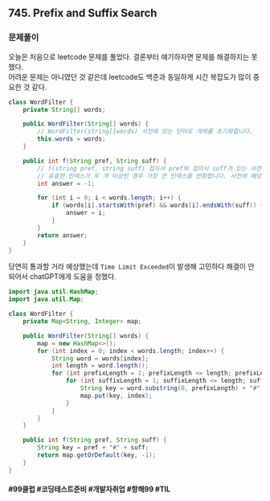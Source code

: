 <!-- ![기본형1_java](https://github.com/user-attachments/assets/6ac5189b-a4bd-44ae-a4d4-306d6e777973) -->

## 745. Prefix and Suffix Search

### 문제풀이

오늘은 처음으로 leetcode 문제를 풀었다. 결론부터 얘기하자면 문제를 해결하지는 못했다. <br>
어려운 문제는 아니였던 것 같은데 leetcode도 백준과 동일하게 시간 복잡도가 많이 중요한 것 같다. <br>

```java
class WordFilter {
    private String[] words;

    public WordFilter(String[] words) {
        // WordFilter(string[]words) 사전에 있는 단어로 개체를 초기화합니다.
        this.words = words;
    }

    public int f(String pref, String suff) {
        // f(string pref, string suff) 접두사 pref와 접미사 suff가 있는 사전에 있는 단어의 인덱스를 반환합니다.
        // 유효한 인덱스가 두 개 이상인 경우 가장 큰 인덱스를 반환합니다. 사전에 해당 단어가 없으면 -1을 반환합니다.
        int answer = -1;

        for (int i = 0; i < words.length; i++) {
            if (words[i].startsWith(pref) && words[i].endsWith(suff)) {
                answer = i;
            }
        }
        return answer;
    }
}
```
당연히 통과할 거라 예상했는데 `Time Limit Exceeded`이 발생해 고민하다 해결이 안 되어서 chatGPT에게 도움을 청했다.

```java
import java.util.HashMap;
import java.util.Map;

class WordFilter {
    private Map<String, Integer> map;

    public WordFilter(String[] words) {
        map = new HashMap<>();
        for (int index = 0; index < words.length; index++) {
            String word = words[index];
            int length = word.length();
            for (int prefixLength = 1; prefixLength <= length; prefixLength++) {
                for (int suffixLength = 1; suffixLength <= length; suffixLength++) {
                    String key = word.substring(0, prefixLength) + "#" + word.substring(length - suffixLength);
                    map.put(key, index);
                }
            }
        }
    }

    public int f(String pref, String suff) {
        String key = pref + "#" + suff;
        return map.getOrDefault(key, -1);
    }
}
```




#### #99클럽 #코딩테스트준비 #개발자취업 #항해99 #TIL
